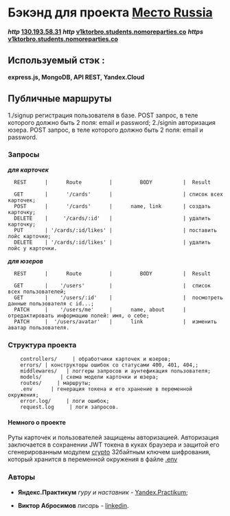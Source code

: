 # Бэкэнд для проекта [Место Russia](https://v1ktorbro.github.io/react-mesto-api-full/index.html)

**_http_ [130.193.58.31](http://130.193.58.31/users)**
**_http_ [v1ktorbro.students.nomoreparties.co](http://v1ktorbro.students.nomoreparties.co/users)**
**_https_ [v1ktorbro.students.nomoreparties.co](https://v1ktorbro.students.nomoreparties.co/users)**

## Используемый стэк :

**express.js, MongoDB, API REST, Yandex.Cloud**

## Публичные маршруты  
1./signup регистрация пользователя в базе. 
POST запрос, в теле которого должно быть 2 поля: email и password;
2./signin авторизация юзера.
POST запрос, в теле которого должно быть 2 поля: email и password.

### Запросы

**_для карточек_**

      REST      |      Route         |         BODY          |  Result

      GET       |      '/cards'      |                       | список всех карточек;
      POST      |      '/cards'      |      name, link       | создать карточку;
      DELETE    |     '/cards/:id'   |                       | удалить карточку;
      PUT       | '/cards/:id/likes' |                       | поставить лойс карточке;
      DELETE    | '/cards/:id/likes' |                       | удалить лойс у карточки.


**_для юзеров_**

      REST      |      Route         |         BODY          |  Result

      GET       |    '/users'        |                       |  список всех пользователей;
      GET       |    '/users/:id'    |                       |  посмотреть данные пользователя с id...;
      PATCH     |    '/users/me'     |      name, about      |  отредактировать информацию полей: имя, о себе;
      PATCH     |  '/users/avatar'   |      link             |  изменить аватар пользователя.
      


### Структура проекта

        controllers/     | обработчики карточек и юзеров;
        errors/ | конструкторы ошибок со статусами 400, 401, 404,;
        middlewares/   | логгеры запросов и аунтефикация пользователя;
        models/      | схема модели карточки и юзера;
        routes/     | маршруты;
        .env      | генерация токена и его хранение в переменной окружения;
        error.log/     | логи ошибок;
        request.log     | логи запросов.

#### Немного о проекте

Руты карточек и пользователей защищены авторизацией. 
Авторизация заключается в сохранении JWT токена в куках браузера и защитой его сгенерированным модулем [crypto](https://www.npmjs.com/package/crypto-js) 32байтным ключем шифрования, который хранится в переменной окружения в файле [.env](https://www.npmjs.com/package/dotenv)

### Авторы

* **Яндекс.Практикум** *гуру и наставник* - [Yandex.Practikum](https://praktikum.yandex.ru);

* **Виктор Абросимов** *писарь* - [linkedin](https://www.linkedin.com/in/victor-abrosimov-631b6b1a4/).
